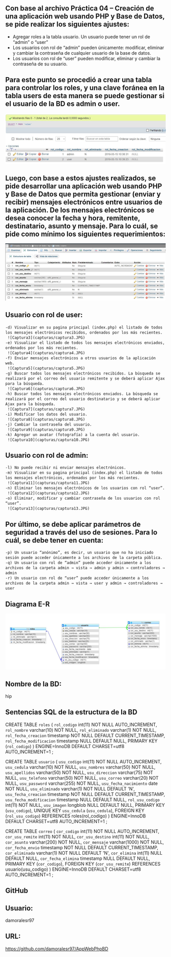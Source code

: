 ## Con base al archivo Práctica 04 – Creación de una aplicación web usando PHP y Base de Datos, se pide realizar los siguientes ajustes: 
- Agregar roles a la tabla usuario. Un usuario puede tener un rol de “admin” o “user” 
- Los usuarios con rol de “admin” pueden únicamente: modificar, eliminar y cambiar la contraseña de cualquier usuario de la base de datos. 
- Los usuarios con rol de “user” pueden modificar, eliminar y cambiar la contraseña de su usuario. 

## Para este punto se procedió a crear una tabla para controlar los roles, y una clave foránea en la tabla users de esta manera se puede gestionar si el usuario de la BD es admin o user.
![Captura1](capturas/captura1.JPG)
## Luego, con base a estos ajustes realizados, se pide desarrollar una aplicación web usando PHP y Base de Datos que permita gestionar (enviar y recibir) mensajes electrónicos entre usuarios de la aplicación. De los mensajes electrónicos se desea conocer la fecha y hora, remitente, destinatario, asunto y mensaje. Para lo cuál, se pide como mínimo los siguientes requerimientos: 
![Captura2](capturas/captura2.JPG)
## Usuario con rol de user: 
	-d) Visualizar en su pagina principal (index.php) el listado de todos los mensajes electrónicos recibidos, ordenados por los más recientes. 
	 ![Captura3](capturas/captura3.JPG)
	-e) Visualizar el listado de todos los mensajes electrónicos enviados, ordenados por los más recientes. 
	 ![Captura4](capturas/captura4.JPG)
	-f) Enviar mensajes electrónicos a otros usuarios de la aplicación web. 
	 ![Captura5](capturas/captura5.JPG)
	-g) Buscar todos los mensajes electrónicos recibidos. La búsqueda se realizará por el correo del usuario remitente y se deberá aplicar Ajax para la búsqueda. 
	 ![Captura6](capturas/captura6.JPG)
	-h) Buscar todos los mensajes electrónicos enviados. La búsqueda se realizará por el correo del usuario destinatario y se deberá aplicar Ajax para la búsqueda. 
	 ![Captura7](capturas/captura7.JPG)
	-i) Modificar los datos del usuario. 
	 ![Captura8](capturas/captura8.JPG)
	-j) Cambiar la contraseña del usuario. 
	 ![Captura9](capturas/captura9.JPG)
	-k) Agregar un avatar (fotografía) a la cuenta del usuario. 
	 ![Captura10](capturas/captura10.JPG)

## Usuario con rol de admin: 
	-l) No puede recibir ni enviar mensajes electrónicos. 
	-m) Visualizar en su pagina principal (index.php) el listado de todos los mensajes electrónicos, ordenados por los más recientes. 
	 ![Captura11](capturas/captura11.JPG)
	-n) Eliminar los mensajes electrónicos de los usuarios con rol “user”. 
	 ![Captura12](capturas/captura12.JPG)
	-o) Eliminar, modificar y cambiar contraseña de los usuarios con rol “user”. 
	 ![Captura13](capturas/captura13.JPG)

## Por último, se debe aplicar parámetros de seguridad a través del uso de sesiones. Para lo cuál, se debe tener en cuenta: 
	-p) Un usuario “anónimo”, es decir, un usuario que no ha iniciado sesión puede acceder únicamente a los archivos de la carpeta pública. 
	-q) Un usuario con rol de “admin” puede acceder únicamente a los archivos de la carpeta admin → vista → admin y admin → controladores → admin 
	-r) Un usuario con rol de “user” puede acceder únicamente a los archivos de la carpeta admin → vista → user y admin → controladores → user 

## Diagrama E-R
![Captura14](capturas/captura14.JPG)
 
## Nombre de la BD: 
hip

## Sentencias SQL de la estructura de la BD
CREATE TABLE `roles` (
`rol_codigo` int(11) NOT NULL AUTO_INCREMENT,
`rol_nombre` varchar(10) NOT NULL,
`rol_eliminado` varchar(1) NOT NULL,
`rol_fecha_creacion` timestamp NOT NULL DEFAULT CURRENT_TIMESTAMP,
`rol_fecha_modificacion` timestamp NULL DEFAULT NULL,
PRIMARY KEY (`rol_codigo`)
) ENGINE=InnoDB DEFAULT CHARSET=utf8 AUTO_INCREMENT=1 ;

CREATE TABLE `usuario` (
`usu_codigo` int(11) NOT NULL AUTO_INCREMENT,
`usu_cedula` varchar(10) NOT NULL,
`usu_nombres` varchar(50) NOT NULL,
`usu_apellidos` varchar(50) NOT NULL,
`usu_direccion` varchar(75) NOT NULL,
`usu_telefono` varchar(50) NOT NULL,
`usu_correo` varchar(20) NOT NULL,
`usu_password` varchar(255) NOT NULL,
`usu_fecha_nacimiento` date NOT NULL,
`usu_eliminado` varchar(1) NOT NULL DEFAULT 'N',
`usu_fecha_creacion` timestamp NOT NULL DEFAULT CURRENT_TIMESTAMP,
`usu_fecha_modificacion` timestamp NULL DEFAULT NULL,
`rol_usu_codigo` int(11) NOT NULL,
`usu_imagen` longblob NULL DEFAULT NULL,
PRIMARY KEY (`usu_codigo`),
UNIQUE KEY `usu_cedula` (`usu_cedula`),
FOREIGN KEY (`rol_usu_codigo`) REFERENCES roles(rol_codigo)
) ENGINE=InnoDB DEFAULT CHARSET=utf8 AUTO_INCREMENT=1 ;

CREATE TABLE `correo` (
`cor_codigo` int(11) NOT NULL AUTO_INCREMENT,
`cor_usu_remite` int(11) NOT NULL,
`cor_usu_destino` int(11) NOT NULL,
`cor_asunto` varchar(200) NOT NULL,
`cor_mensaje` varchar(1000) NOT NULL,
`cor_fecha_envio` timestamp NOT NULL DEFAULT CURRENT_TIMESTAMP,
`cor_eliminado` varchar(1) NOT NULL DEFAULT 'N',
`cor_elimina` int(11) NULL DEFAULT NULL,
`cor_fecha_elimina` timestamp NULL DEFAULT NULL,
PRIMARY KEY (`cor_codigo`),
FOREIGN KEY (`cor_usu_remite`) REFERENCES usuario(usu_codigo)
) ENGINE=InnoDB DEFAULT CHARSET=utf8 AUTO_INCREMENT=1 ;

## GitHub
## Usuario: 
damoralesr97
## URL: 
https://github.com/damoralesr97/AppWebPhpBD
